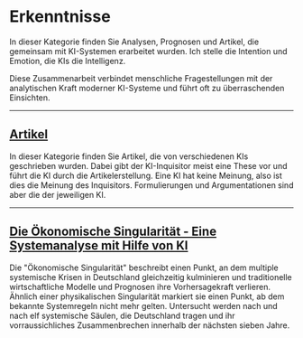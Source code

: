 # Erkenntnisse

In dieser Kategorie finden Sie Analysen, Prognosen und Artikel, die gemeinsam mit KI-Systemen erarbeitet wurden. Ich stelle die Intention und Emotion, die KIs die Intelligenz.

Diese Zusammenarbeit verbindet menschliche Fragestellungen mit der analytischen Kraft moderner KI-Systeme und führt oft zu überraschenden Einsichten.


---

## [Artikel](./articles/index.md)

<!-- SEC-META
category: navdoc
tags:
- ethics
- germany
- law
-->

In dieser Kategorie finden Sie Artikel, die von verschiedenen KIs geschrieben wurden. Dabei gibt der KI-Inquisitor meist eine These vor und führt die KI durch die Artikelerstellung. Eine KI hat keine Meinung, also ist dies die Meinung des Inquisitors. Formulierungen und Argumentationen sind aber die der jeweiligen KI.


---

## [Die Ökonomische Singularität - Eine Systemanalyse mit Hilfe von KI](./singularity/index.md)

<!-- SEC-META
category: navdoc
tags:
- economics
- eu
- germany
- politics
- society
-->

Die "Ökonomische Singularität" beschreibt einen Punkt, an dem multiple systemische Krisen in Deutschland gleichzeitig kulminieren und traditionelle wirtschaftliche Modelle und Prognosen ihre Vorhersagekraft verlieren. Ähnlich einer physikalischen Singularität markiert sie einen Punkt, ab dem bekannte Systemregeln nicht mehr gelten. Untersucht werden nach und nach elf systemische Säulen, die Deutschland tragen und ihr vorraussichliches Zusammenbrechen innerhalb der nächsten sieben Jahre.

<!-- DOC-META
category: navdoc
date: 2025-03-10 12:25
displaytitle: Erkenntnisse
doclang: de
index: '250310'
inquisitor: Martin Schlott
licence: CC BY-NC-ND 4.0
summary: In dieser Kategorie finden Sie Analysen, Prognosen und Artikel, die gemeinsam
  mit KI-Systemen erarbeitet wurden. Ich stelle die Intention und Emotion, die KIs
  die Intelligenz.
tags:
- economics
- ethics
- eu
- germany
- law
- politics
- society
-->